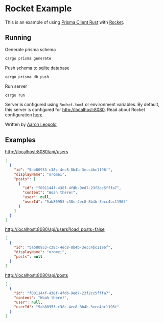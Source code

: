 # Rocket Example

This is an example of using [Prisma Client Rust](https://github.com/Brendonovich/prisma-client-rust) with [Rocket](https://rocket.rs/).

## Running

Generate prisma schema

```bash
cargo prisma generate
```

Push schema to sqlite database

```bash
cargo prisma db push
```

Run server

```bash
cargo run
```

Server is configured using `Rocket.toml` or environment variables. By default, this server is configured for [http://localhost:8080](http://localhost:8080). Read about Rocket configuration [here](https://rocket.rs/v0.5-rc/guide/configuration/).

Written by [Aaron Leopold](https://github.com/aaronleopold)

## Examples

[http://localhost:8080/api/users](http://localhost:8080/api/users)

```json
[
  {
    "id": "5ab80953-c38c-4ec8-8b4b-3ecc4bc1196f",
    "displayName": "oromei",
    "posts": [
      {
        "id": "f001144f-438f-4fdb-9ed7-23f2cc5fffa7",
        "content": "Woah there!",
        "user": null,
        "userId": "5ab80953-c38c-4ec8-8b4b-3ecc4bc1196f"
      }
    ]
  }
]
```

[http://localhost:8080/api/users?load_posts=false](http://localhost:8080/api/users?load_posts=false)

```json
[
  {
    "id": "5ab80953-c38c-4ec8-8b4b-3ecc4bc1196f",
    "displayName": "oromei",
    "posts": null
  }
]
```

[http://localhost:8080/api/posts](http://localhost:8080/api/posts)

```json
[
  {
    "id": "f001144f-438f-4fdb-9ed7-23f2cc5fffa7",
    "content": "Woah there!",
    "user": null,
    "userId": "5ab80953-c38c-4ec8-8b4b-3ecc4bc1196f"
  }
]
```
